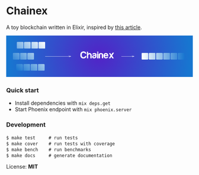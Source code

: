 # Chainex

A toy blockchain written in Elixir, inspired by [this article](https://medium.com/@lhartikk/a-blockchain-in-200-lines-of-code-963cc1cc0e54).

![Artwork Image](/priv/static/images/artwork.png?raw=true "Chainex Artwork")

### Quick start

  * Install dependencies with `mix deps.get`
  * Start Phoenix endpoint with `mix phoenix.server`


### Development

```shell
$ make test     # run tests
$ make cover    # run tests with coverage
$ make bench    # run benchmarks
$ make docs     # generate documentation
```

License: **MIT**